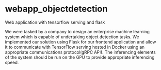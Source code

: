# webapp_objectdetection
Web application with tensorflow serving and flask

We were tasked by a company to design an enterprise machine learning system which is  capable of undertaking object detection tasks. We implemented our solution using Flask for our frontend application and allow it to communicate with TensorFlow serving hosted in Docker using an appropriate communications protocol(gRPC API). The inferencing elements of the system should be run on the GPU to provide appropriate inferencing speed.
